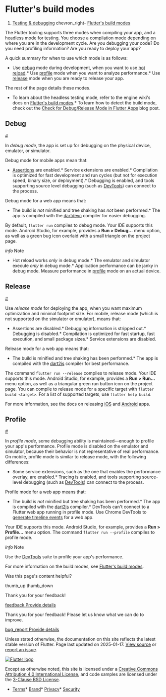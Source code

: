 Flutter's build modes
=====================

1. [Testing & debugging](/testing) chevron\_right- [Flutter's build modes](/testing/build-modes)

The Flutter tooling supports three modes when compiling your app, and a headless mode for testing. You choose a compilation mode depending on where you are in the development cycle. Are you debugging your code? Do you need profiling information? Are you ready to deploy your app?

A quick summary for when to use which mode is as follows:

* Use [debug](#debug) mode during development, when you want to use [hot reload](/tools/hot-reload).* Use [profile](#profile) mode when you want to analyze performance.* Use [release](#release) mode when you are ready to release your app.

The rest of the page details these modes.

* To learn about the headless testing mode, refer to the engine wiki's docs on [Flutter's build modes](https://github.com/flutter/flutter/blob/main/engine/src/flutter/docs/Flutter's-modes.md).* To learn how to detect the build mode, check out the [Check for Debug/Release Mode in Flutter Apps](https://retroportalstudio.medium.com/check-for-debug-release-mode-in-flutter-apps-d8d545f20da3) blog post.

Debug
-----

[#](#debug)

In *debug mode*, the app is set up for debugging on the physical device, emulator, or simulator.

Debug mode for mobile apps mean that:

* [Assertions](https://dart.dev/language/error-handling#assert) are enabled.* Service extensions are enabled.* Compilation is optimized for fast development and run cycles (but not for execution speed, binary size, or deployment).* Debugging is enabled, and tools supporting source level debugging (such as [DevTools](/tools/devtools)) can connect to the process.

Debug mode for a web app means that:

* The build is *not* minified and tree shaking has *not* been performed.* The app is compiled with the [dartdevc](https://dart.dev/tools/dartdevc) compiler for easier debugging.

By default, `flutter run` compiles to debug mode. Your IDE supports this mode. Android Studio, for example, provides a **Run > Debug...** menu option, as well as a green bug icon overlaid with a small triangle on the project page.

*info* Note

* Hot reload works *only* in debug mode.* The emulator and simulator execute *only* in debug mode.* Application performance can be janky in debug mode. Measure performance in [profile](#profile) mode on an actual device.

Release
-------

[#](#release)

Use *release mode* for deploying the app, when you want maximum optimization and minimal footprint size. For mobile, release mode (which is not supported on the simulator or emulator), means that:

* Assertions are disabled.* Debugging information is stripped out.* Debugging is disabled.* Compilation is optimized for fast startup, fast execution, and small package sizes.* Service extensions are disabled.

Release mode for a web app means that:

* The build is minified and tree shaking has been performed.* The app is compiled with the [dart2js](https://dart.dev/tools/dart2js) compiler for best performance.

The command `flutter run --release` compiles to release mode. Your IDE supports this mode. Android Studio, for example, provides a **Run > Run...** menu option, as well as a triangular green run button icon on the project page. You can compile to release mode for a specific target with `flutter build <target>`. For a list of supported targets, use `flutter help build`.

For more information, see the docs on releasing [iOS](/deployment/ios) and [Android](/deployment/android) apps.

Profile
-------

[#](#profile)

In *profile mode*, some debugging ability is maintained—enough to profile your app's performance. Profile mode is disabled on the emulator and simulator, because their behavior is not representative of real performance. On mobile, profile mode is similar to release mode, with the following differences:

* Some service extensions, such as the one that enables the performance overlay, are enabled.* Tracing is enabled, and tools supporting source-level debugging (such as [DevTools](/tools/devtools)) can connect to the process.

Profile mode for a web app means that:

* The build is *not* minified but tree shaking has been performed.* The app is compiled with the [dart2js](https://dart.dev/tools/dart2js) compiler.* DevTools can't connect to a Flutter web app running in profile mode. Use Chrome DevTools to [generate timeline events](https://developers.google.com/web/tools/chrome-devtools/evaluate-performance/performance-reference) for a web app.

Your IDE supports this mode. Android Studio, for example, provides a **Run > Profile...** menu option. The command `flutter run --profile` compiles to profile mode.

*info* Note

Use the [DevTools](/tools/devtools) suite to profile your app's performance.

For more information on the build modes, see [Flutter's build modes](https://github.com/flutter/flutter/blob/main/engine/src/flutter/docs/Flutter's-modes.md).

Was this page's content helpful?

thumb\_up thumb\_down

Thank you for your feedback!

 [feedback Provide details](https://github.com/flutter/website/issues/new?template=1_page_issue.yml&&page-url=https://docs.flutter.dev/testing/build-modes/&page-source=https://github.com/flutter/website/tree/main/src/content/testing/build-modes.md)

Thank you for your feedback! Please let us know what we can do to improve.

 [bug\_report Provide details](https://github.com/flutter/website/issues/new?template=1_page_issue.yml&&page-url=https://docs.flutter.dev/testing/build-modes/&page-source=https://github.com/flutter/website/tree/main/src/content/testing/build-modes.md)

Unless stated otherwise, the documentation on this site reflects the latest stable version of Flutter. Page last updated on 2025-01-17. [View source](https://github.com/flutter/website/tree/main/src/content/testing/build-modes.md) or [report an issue](https://github.com/flutter/website/issues/new?template=1_page_issue.yml&&page-url=https://docs.flutter.dev/testing/build-modes/&page-source=https://github.com/flutter/website/tree/main/src/content/testing/build-modes.md "Report an issue with this page").

[![Flutter logo](/assets/images/branding/flutter/logo+text/horizontal/white.svg)](https://flutter.dev)

Except as otherwise noted, this site is licensed under a [Creative Commons Attribution 4.0 International License](https://creativecommons.org/licenses/by/4.0/), and code samples are licensed under the [3-Clause BSD License](https://opensource.org/licenses/BSD-3-Clause).

* [Terms](/tos "Terms of use")* [Brand](/brand "Brand usage guidelines")* [Privacy](https://policies.google.com/privacy "Privacy policy")* [Security](/security "Security philosophy and practices")

   